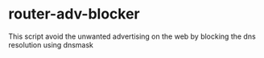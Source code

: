 # router-adv-blocker
This script avoid the unwanted advertising on the web by blocking the dns resolution using dnsmask 
